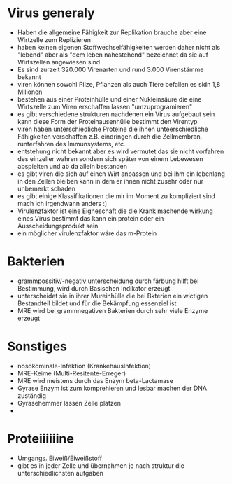 # Virus generaly
- Haben die allgemeine Fähigkeit zur Replikation brauche aber eine Wirtzelle zum Replizieren
- haben keinen eigenen Stoffwechselfähigkeiten werden daher nicht als "lebend" aber als "dem leben nahestehend" bezeichnet da sie auf Wirtszellen angewiesen sind  
- Es sind zurzeit 320.000 Virenarten und rund 3.000 Virenstämme bekannt 
- viren können sowohl Pilze, Pflanzen als auch Tiere befallen es sidn 1,8 Milionen 
- bestehen aus einer Proteinhülle und einer Nukleinsäure die eine Wirtszelle zum Viren erschaffen lassen "umzuprogramieren"
- es gibt verschiedene strukturen nachdenen ein Virus aufgebaut sein kann diese Form der Proteinausenhülle bestimmt den Virentyp 
- viren haben unterschiedliche Proteine die ihnen unteerschiedliche Fähigkeiten verschaffen z.B. eindringen durch die Zellmembran, runterfahren des Immunsystems, etc.
- entstehung nicht bekannt aber es wird vermutet das sie nicht vorfahren des einzeller wahren sondern sich später von einem Lebewesen abspielten und ab da allein bestanden
- es gibt viren die sich auf einen Wirt anpassen und bei ihm ein lebenlang in den Zellen bleiben kann in dem er ihnen nicht zusehr oder nur unbemerkt schaden
- es gibt einige Klassifikationen die mir im Moment zu kompliziert sind mach ich irgendwann anders :)
- Virulenzfaktor ist eine Eigneschaft die die Krank machende wirkung eines Virus bestimmt das kann ein protein oder ein Ausscheidungsprodukt sein
- ein möglicher virulenzfaktor wäre das m-Protein  

# Bakterien
- grammpossitiv/-negativ unterscheidung durch färbung hilft bei Bestimmung, wird durch Basischen Indikator erzeugt  
- unterscheidet sie in ihrer Mureinhülle die bei Bkterien ein wictigen Bestandteil bildet und für die Bekämpfung essenziel ist
- MRE wird bei grammnegativen Bakterien durch sehr viele Enzyme erzeugt 

# Sonstiges
- nosokominale-Infektion (KrankehausInfektion)
- MRE-Keime (Multi-Resitente-Erreger) 
- MRE wird meistens durch das Enzym beta-Lactamase
- Gyrase Enzym ist zum komprehieren und lesbar machen der DNA zuständig
- Gyrasehemmer lassen Zelle platzen
- 
# Proteiiiiiine
- Umgangs. Eiweiß/Eiweißstoff
- gibt es in jeder Zelle und übernahmen je nach struktur die unterschiedlichsten aufgaben
